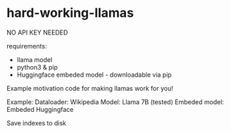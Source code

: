 # hard-working-llamas

NO API KEY NEEDED

requirements:
- llama model
- python3 & pip
- Huggingface embeded model - downloadable via pip

Example motivation code for making llamas work for you!

Example: 
Dataloader: Wikipedia
Model: Llama 7B (tested)
Embeded model: Embeded Huggingface

Save indexes to disk